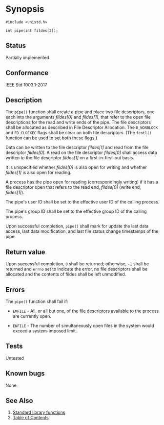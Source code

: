 # Synopsis 
`#include <unistd.h>`</br>

`int pipe(int fildes[2]);`</br>

## Status
Partially implemented
## Conformance
IEEE Std 1003.1-2017
## Description


The `pipe()` function shall create a pipe and place two file descriptors, one each into the arguments _fildes[0]_ and
_fildes[1]_, that refer to the open file descriptions for the read and write ends of the pipe. The file descriptors shall be
allocated as described in File Descriptor Allocation. The `O_NONBLOCK`
and `FD_CLOEXEC` flags shall be clear on both file descriptors. (The `fcntl()` function can be used to set both these flags.)

Data can be written to the file descriptor _fildes[1]_ and read from the file descriptor _fildes[0]_. A read on the
file descriptor _fildes[0]_ shall access data written to the file descriptor _fildes[1]_ on a first-in-first-out basis.

It is unspecified whether _fildes[0]_ is also open for writing and whether _fildes[1]_ is also open for reading.

A process has the pipe open for reading (correspondingly writing) if it has a file descriptor open that refers to the read end,
_fildes[0]_ (write end, _fildes[1]_).

The pipe's user ID shall be set to the effective user ID of the calling process.

The pipe's group ID shall be set to the effective group ID of the calling process.

Upon successful completion, `pipe()` shall mark for update the last data access, last data modification, and last file
status change timestamps of the pipe.


## Return value


Upon successful completion, `0` shall be returned; otherwise, `-1` shall be returned and `errno` set to indicate the error, no
file descriptors shall be allocated and the contents of fildes shall be left unmodified.


## Errors


The `pipe()` function shall fail if:


 * `EMFILE` - All, or all but one, of the file descriptors available to the process are currently open.

 * `ENFILE` - The number of simultaneously open files in the system would exceed a system-imposed limit.




## Tests

Untested

## Known bugs

None

## See Also 
1. [Standard library functions](../README.md)
2. [Table of Contents](../../../README.md)
